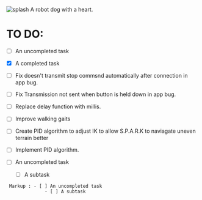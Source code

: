 
![splash](https://github.com/Nathan-Busse-private/S.P.A.R.K/assets/82398683/74f404fa-4832-449a-aaf1-10caba48064b)
A robot dog with a heart.

# TO DO:

- [ ] An uncompleted task
- [x] A completed task


- [ ]  Fix doesn't transmit stop commsnd automatically after connection in app bug.
- [ ]  Fix Transmission not sent when button is held down in app bug.
- [ ]  Replace delay function with millis.
- [ ]  Improve walking gaits
- [ ]  Create PID algorithm to adjust IK to allow S.P.A.R.K to naviagate uneven terrain better
- [ ]  Implement PID algorithm.


- [ ] An uncompleted task
    - [ ] A subtask

~~~
 Markup : - [ ] An uncompleted task
              - [ ] A subtask
~~~

